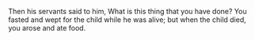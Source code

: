 Then his servants said to him, What is this thing that you have done? You fasted and wept for the child while he was alive; but when the child died, you arose and ate food.
